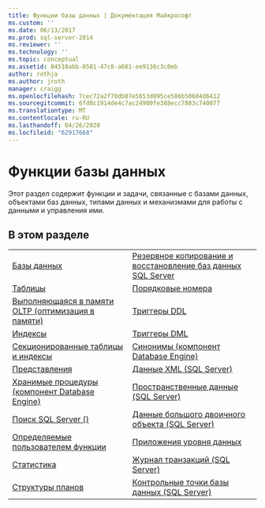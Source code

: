```yaml
---
title: Функции базы данных | Документация Майкрософт
ms.custom: ''
ms.date: 06/13/2017
ms.prod: sql-server-2014
ms.reviewer: ''
ms.technology: ''
ms.topic: conceptual
ms.assetid: 04518abb-8581-47c8-a601-ee9136c3c0eb
author: rothja
ms.author: jroth
manager: craigg
ms.openlocfilehash: 7cec72a2f70db07e5653d095ce586b50604d6412
ms.sourcegitcommit: 6fd8c1914de4c7ac24900fe388ecc7883c740077
ms.translationtype: MT
ms.contentlocale: ru-RU
ms.lasthandoff: 04/26/2020
ms.locfileid: "62917668"
---
```

# <a name="database-features"></a>Функции базы данных
  Этот раздел содержит функции и задачи, связанные с базами данных, объектами баз данных, типами данных и механизмами для работы с данными и управления ими.  
  
## <a name="in-this-section"></a>В этом разделе  
  
|||
|--|--|
|[Базы данных](databases/databases.md)|[Резервное копирование и восстановление баз данных SQL Server](backup-restore/back-up-and-restore-of-sql-server-databases.md)|  
|[Таблицы](tables/tables.md)|[Порядковые номера](sequence-numbers/sequence-numbers.md)|[Массовый импорт и экспорт данных (SQL Server)](import-export/bulk-import-and-export-of-data-sql-server.md)|  
|[Выполняющаяся в памяти OLTP (оптимизация в памяти)](in-memory-oltp/in-memory-oltp-in-memory-optimization.md)|[Триггеры DDL](triggers/ddl-triggers.md)|[Сжатие данных](data-compression/data-compression.md)|  
|[Индексы](indexes/indexes.md)|[Триггеры DML](triggers/dml-triggers.md)|[Объекты OLE-автоматизации в Transact-SQL](stored-procedures/ole-automation-objects-in-transact-sql.md)|  
|[Секционированные таблицы и индексы](partitions/partitioned-tables-and-indexes.md)|[Синонимы (компонент Database Engine)](synonyms/synonyms-database-engine.md)|[Уведомления о событиях](service-broker/event-notifications.md)|  
|[Представления](views/views.md)|[Данные XML (SQL Server)](xml/xml-data-sql-server.md)|[Наблюдение и настройка производительности](performance/monitor-and-tune-for-performance.md)|  
|[Хранимые процедуры (компонент Database Engine)](stored-procedures/stored-procedures-database-engine.md)|[Пространственные данные (SQL Server)](spatial/spatial-data-sql-server.md)||  
|[Поиск SQL Server &#40;&#41;](../database-engine/search-sql-server.md)|[Данные большого двоичного объекта (SQL Server)](blob/binary-large-object-blob-data-sql-server.md)||  
|[Определяемые пользователем функции](user-defined-functions/user-defined-functions.md)|[Приложения уровня данных](data-tier-applications/data-tier-applications.md)||  
|[Статистика](statistics/statistics.md)|[Журнал транзакций (SQL Server)](logs/the-transaction-log-sql-server.md)||  
|[Структуры планов](performance/plan-guides.md)|[Контрольные точки базы данных (SQL Server)](logs/database-checkpoints-sql-server.md)||  
  
  
